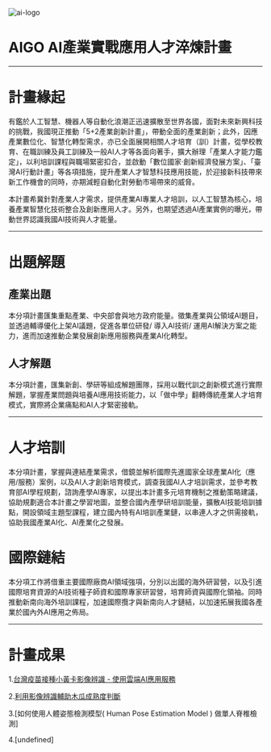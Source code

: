 
![ai-logo](https://aigo.org.tw/img/ai-logo.png) 
# AIGO AI產業實戰應用人才淬煉計畫 

---

# 計畫緣起

 有鑑於人工智慧、機器人等自動化浪潮正迅速擴散至世界各國，面對未來新興科技的挑戰，我國現正推動「5+2產業創新計畫」，帶動全面的產業創新；此外，因應產業數位化、智慧化轉型需求，亦已全面展開相關人才培育（訓）計畫，從學校教育、在職訓練及員工訓練及一般AI人才等各面向著手，擴大辦理「產業人才能力鑑定」，以利培訓課程與職場緊密扣合，並啟動「數位國家‧創新經濟發展方案」、「臺灣AI行動計畫」等各項措施，提升產業人才智慧科技應用技能，於迎接新科技帶來新工作機會的同時，亦期減輕自動化對勞動市場帶來的威脅。

 本計畫希冀針對產業人才需求，提供產業AI專業人才培訓，以人工智慧為核心，培養產業智慧化技術整合及創新應用人才。另外，也期望透過AI產業實例的曝光，帶動世界認識我國AI技術與人才能量。

---


# 出題解題

## 產業出題
 本分項計畫匯集重點產業、中央部會與地方政府能量。徵集產業與公領域AI題目，並透過輔導優化上架AI議題，促進各單位研發/ 導入AI技術/ 運用AI解決方案之能力，進而加速推動企業發展創新應用服務與產業AI化轉型。

## 人才解題

 本分項計畫，匯集新創、學研等組成解題團隊，採用以戰代訓之創新模式進行實際解題，掌握產業問題與培養AI應用技術能力，以「做中學」翻轉傳統產業人才培育模式，實際將企業痛點和AI人才緊密接軌。



---

# 人才培訓

 本分項計畫，掌握與連結產業需求，借鏡並解析國際先進國家全球產業AI化（應用/服務）案例，以及AI人才創新培育模式，調查我國AI人才培訓需求，並參考教育部AI學程規劃，諮詢產學AI專家，以提出本計畫多元培育機制之推動策略建議，協助規劃適合本計畫之學習地圖，並整合國內產學研培訓能量，擴散AI技能培訓據點，開設領域主題型課程，建立國內特有AI培訓產業鏈，以串連人才之供需接軌，協助我國產業AI化、AI產業化之發展。

# 國際鏈結

 本分項工作將借重主要國際廠商AI領域強項，分別以出國的海外研習營，以及引進國際培育資源的AI技術種子師資和國際專家研習營，培育師資與國際化領袖。同時推動新南向海外培訓課程，加速國際攬才與新南向人才鏈結，以加速拓展我國各產業於國內外AI應用之佈局。

---
# 計畫成果
1.[台灣疫苗接種小黃卡影像辨識 - 使用雲端AI應用服務](https://github.com/aigo-open/form-recognizer-tw-yellow-card/blob/master/README.md)

2.[利用影像辨識輔助木瓜成熟度判斷](https://github.com/aigo-open/papaya_image_classification/blob/main/README.md)

3.[如何使用人體姿態檢測模型( Human Pose Estimation Model ) 做單人脊椎檢測]

4.[undefined]
